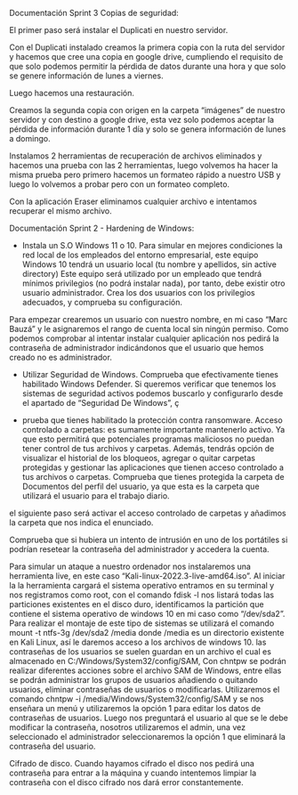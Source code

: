 
Documentación Sprint 3 Copias de seguridad:

El primer paso será instalar el Duplicati en nuestro servidor.

Con el Duplicati instalado creamos la primera copia con la ruta del servidor y hacemos que cree una copia en google drive, cumpliendo el requisito de que solo podemos permitir la pérdida de datos durante una hora y que solo se genere información de lunes a viernes.

Luego hacemos una restauración.

Creamos la segunda copia con origen en la carpeta “imágenes” de nuestro servidor  y con destino a google drive, esta vez solo podemos aceptar la pérdida de información durante 1 día y solo se genera información de lunes a domingo.

Instalamos 2 herramientas de recuperación de archivos eliminados y hacemos una prueba con las 2 herramientas, luego volvemos ha hacer la misma prueba pero primero hacemos un formateo rápido a nuestro USB y luego lo volvemos a probar pero con un formateo completo.

Con la aplicación Eraser eliminamos cualquier archivo e intentamos recuperar el mismo archivo.






Documentación Sprint 2 - Hardening de Windows:

- Instala un S.O Windows 11 o 10. Para simular en mejores condiciones la red local de los empleados del entorno empresarial, este equipo Windows 10 tendrá un usuario local (tu nombre y apellidos, sin active directory) Este equipo será utilizado por un empleado que tendrá mínimos privilegios (no podrá instalar nada), por tanto, debe existir otro usuario administrador. Crea los dos usuarios con los privilegios adecuados, y comprueba su configuración.

Para empezar crearemos un usuario con nuestro nombre, en mi caso “Marc Bauzá” y le asignaremos el rango de cuenta local sin ningún permiso. Como podemos comprobar al intentar instalar cualquier aplicación nos pedirá la contraseña de administrador indicándonos que el usuario que hemos creado no es administrador.

- Utilizar Seguridad de Windows. Comprueba que efectivamente tienes habilitado Windows Defender.
Si queremos verificar que tenemos los sistemas de seguridad activos podemos buscarlo y configurarlo desde el apartado de “Seguridad De Windows”, ç

- prueba que tienes habilitado la protección contra ransomware. Acceso controlado a carpetas: es sumamente importante mantenerlo activo. Ya que esto permitirá que potenciales programas maliciosos no puedan tener control de tus archivos y carpetas. Además, tendrás opción de visualizar el historial de los bloqueos, agregar o quitar carpetas protegidas y gestionar las aplicaciones que tienen acceso controlado a tus archivos o carpetas. Comprueba que tienes protegida la carpeta de Documentos del perfil del usuario, ya que esta es la carpeta que utilizará el usuario para el trabajo diario.

el siguiente paso será activar el acceso controlado de carpetas y añadimos la carpeta que nos indica el enunciado.


Comprueba que si hubiera un intento de intrusión en uno de los portátiles si podrían resetear la contraseña del administrador y accedera la cuenta.

Para simular un ataque a nuestro ordenador nos instalaremos una herramienta live, en este caso “Kali-linux-2022.3-live-amd64.iso”.
Al iniciar la la herramienta cargará el sistema operativo entramos en su terminal y nos registramos como root, con el comando fdisk -l nos listará todas las particiones existentes en el disco duro, identificamos la partición que contiene el sistema operativo de windows 10 en mi caso como “/dev/sda2”. Para realizar el montaje de este tipo de sistemas se utilizará el comando mount -t ntfs-3g /dev/sda2 /media donde /media es un directorio existente en Kali Linux, así le daremos acceso a los archivos de windows 10. las contraseñas de los usuarios se suelen guardan en un archivo el cual es almacenado en C:/Windows/System32/config/SAM, Con chntpw se podrán realizar diferentes acciones sobre el archivo SAM de Windows, entre ellas se podrán administrar los grupos de usuarios añadiendo o quitando usuarios, eliminar contraseñas de usuarios o modificarlas. Utilizaremos el comando chntpw -i /media/Windows/System32/config/SAM y se nos enseñara un menú y utilizaremos la opción 1 para editar los datos de contraseñas de usuarios. Luego nos preguntará el usuario al que se le debe modificar la contraseña, nosotros utilizaremos el admin, una vez seleccionado el administrador seleccionaremos la opción 1 que eliminará la contraseña del usuario.

Cifrado de disco.
Cuando hayamos cifrado el disco nos pedirá una contraseña para entrar a la máquina y cuando intentemos limpiar la contraseña con el disco cifrado nos dará error constantemente.
